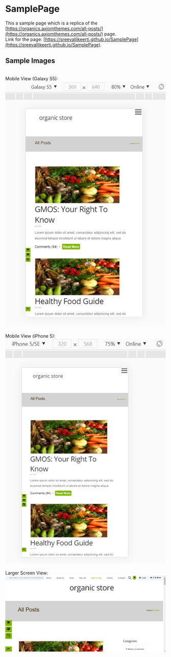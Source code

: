 # SamplePage

This a sample page which is a replica of the [https://organics.axiomthemes.com/all-posts/](https://organics.axiomthemes.com/all-posts/) page.<br/>
Link for the page: [https://sreevallikeerti.github.io/SamplePage](https://sreevallikeerti.github.io/SamplePage).

## Sample Images
<br/>Mobile View (Galaxy S5):<br/>![Mobile View (Galaxy S5)](/images/galaxyview.png)<br/>
<br/>Mobile View (iPhone 5):<br/>![Mobile View (iPhone 5)](/images/iphoneview.png)<br/>
<br/>Larger Screen View:<br/>![Larger Screen View](/images/browser.png)<br/>
